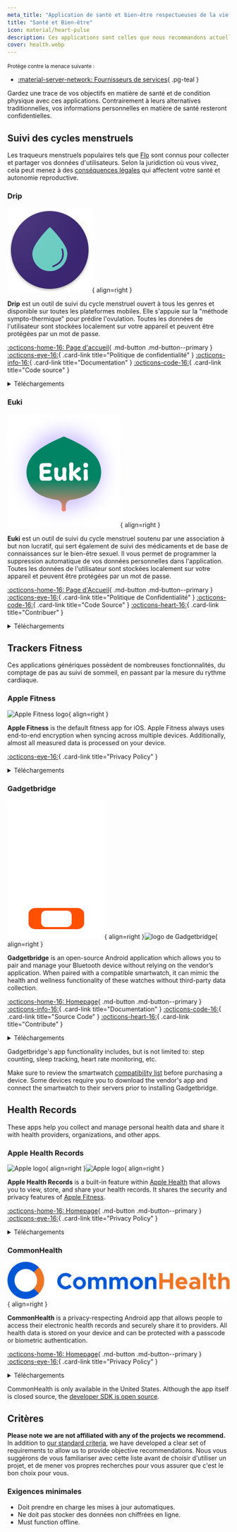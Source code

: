 ```yaml
---
meta_title: "Application de santé et bien-être respectueuses de la vie privée pour Android et iOS - Privacy Guides"
title: "Santé et Bien-être"
icon: material/heart-pulse
description: Ces applications sont celles que nous recommandons actuellement pour toutes les activités liées à la santé et à la forme physique sur votre téléphone.
cover: health.webp
---
```


<small>Protège contre la menace suivante :</small>

- [:material-server-network: Fournisseurs de services](basics/common-threats.md#privacy-from-service-providers){ .pg-teal }

Gardez une trace de vos objectifs en matière de santé et de condition physique avec ces applications. Contrairement à leurs alternatives traditionnelles, vos informations personnelles en matière de santé resteront confidentielles.

## Suivi des cycles menstruels

Les traqueurs menstruels populaires tels que [Flo](https://techcrunch.com/2021/01/13/flo-gets-ftc-slap-for-sharing-user-data-when-it-promised-privacy) sont connus pour collecter et partager vos données d'utilisateurs. Selon la juridiction où vous vivez, cela peut menez à des [conséquences légales](https://forbes.com/sites/abigaildubiniecki/2024/11/14/post-roe-your-period-app-data-could-be-used-against-you) qui affectent votre santé et autonomie reproductive.

### Drip

<div class="admonition recommendation" markdown>

![Logo Drip](assets/img/health-and-wellness/drip.png){ align=right }

**Drip** est un outil de suivi du cycle menstruel ouvert à tous les genres et disponible sur toutes les plateformes mobiles. Elle s'appuie sur la "méthode sympto-thermique" pour prédire l'ovulation. Toutes les données de l'utilisateur sont stockées localement sur votre appareil et peuvent être protégées par un mot de passe.

[:octicons-home-16: Page d'accueil](https://bloodyhealth.gitlab.io){ .md-button .md-button--primary }
[:octicons-eye-16:](https://bloodyhealth.gitlab.io/privacy-policy.html){ .card-link title="Politique de confidentialité" }
[:octicons-info-16:](https://bloodyhealth.gitlab.io/faq){ .card-link title="Documentation" }
[:octicons-code-16:](https://gitlab.com/bloodyhealth/drip){ .card-link title="Code source" }

<details class="downloads" markdown><summary>Téléchargements</summary>

- [:simple-googleplay: Play Store](https://play.google.com/store/apps/details?id=com.drip)
- [:simple-appstore: App Store](https://apps.apple.com/us/app/drip/id1584564949)
- [:simple-android: Android](https://bloodyhealth.gitlab.io)

</details>

</div>

### Euki

<div class="admonition recommendation" markdown>

![Logo de Euki](assets/img/health-and-wellness/euki.svg){ align=right }

**Euki** est un outil de suivi du cycle menstruel soutenu par une association à but non lucratif, qui sert également de suivi des médicaments et de base de connaissances sur le bien-être sexuel. Il vous permet de programmer la suppression automatique de vos données personnelles dans l'application. Toutes les données de l'utilisateur sont stockées localement sur votre appareil et peuvent être protégées par un mot de passe.

[:octicons-home-16: Page d'Accueil](https://eukiapp.org){ .md-button .md-button--primary }
[:octicons-eye-16:](https://eukiapp.org/privacy-policy){ .card-link title="Politique de Confidentialité" }
[:octicons-code-16:](https://github.com/Euki-Inc/Euki-Android){ .card-link title="Code Source" }
[:octicons-heart-16:](https://every.org/euki-app){ .card-link title="Contribuer" }

<details class="downloads" markdown><summary>Téléchargements</summary>

- [:simple-googleplay: Google Play](https://play.google.com/store/apps/details?id=com.kollectivemobile.euki)
- [:simple-appstore: App Store](https://apps.apple.com/app/euki/id1469213846)

</details>

</div>

## Trackers Fitness

Ces applications génériques possèdent de nombreuses fonctionnalités, du comptage de pas au suivi de sommeil, en passant par la mesure du rythme cardiaque.

### Apple Fitness

<div class="admonition recommendation" markdown>

![Apple Fitness logo](assets/img/health-and-wellness/apple-fitness.webp){ align=right }

**Apple Fitness** is the default fitness app for iOS. Apple Fitness always uses end-to-end encryption when syncing across multiple devices. Additionally, almost all measured data is processed on your device.

[:octicons-eye-16:](https://apple.com/legal/privacy/consumer-health-personal-data/en-ww){ .card-link title="Privacy Policy" }

<details class="downloads" markdown><summary>Téléchargements</summary>

- [:simple-appstore: App Store](https://apps.apple.com/app/id1208224953)

</details>

</div>

### Gadgetbridge

<div class="admonition recommendation" markdown>

![logo de Gadgetbridge](assets/img/health-and-wellness/gadgetbridge.svg#only-light){ align=right }![logo de Gadgetbridge](assets/img/health-and-wellness/gadgetbridge-dark.svg#only-dark){ align=right }

**Gadgetbridge** is an open-source Android application which allows you to pair and manage your Bluetooth device without relying on the vendor’s application. When paired with a compatible smartwatch, it can mimic the health and wellness functionality of these watches without third-party data collection.

[:octicons-home-16: Homepage](https://gadgetbridge.org){ .md-button .md-button--primary }
[:octicons-info-16:](https://gadgetbridge.org/basics){ .card-link title="Documentation" }
[:octicons-code-16:](https://codeberg.org/Freeyourgadget/Gadgetbridge){ .card-link title="Source Code" }
[:octicons-heart-16:](https://liberapay.com/Gadgetbridge/donate){ .card-link title="Contribute" }

<details class="downloads" markdown><summary>Téléchargements</summary>

- [:simple-fdroid: F-Droid](https://f-droid.org/packages/nodomain.freeyourgadget.gadgetbridge)

</details>

</div>

Gadgetbridge's app functionality includes, but is not limited to: step counting, sleep tracking, heart rate monitoring, etc.

Make sure to review the smartwatch [compatibility list](https://gadgetbridge.org/gadgets) before purchasing a device. Some devices require you to download the vendor's app and connect the smartwatch to their servers prior to installing Gadgetbridge.

## Health Records

These apps help you collect and manage personal health data and share it with health providers, organizations, and other apps.

### Apple Health Records

<div class="admonition recommendation" markdown>

![Apple logo](assets/img/health-and-wellness/apple-health.webp#only-light){ align=right }![Apple logo](assets/img/health-and-wellness/apple-health-dark.webp#only-dark){ align=right }

**Apple Health Records** is a built-in feature within [Apple Health](https://apple.com/health) that allows you to view, store, and share your health records. It shares the security and privacy features of [Apple Fitness](#apple-fitness).

[:octicons-home-16: Homepage](https://apple.com/health){ .md-button .md-button--primary }
[:octicons-eye-16:](https://apple.com/legal/privacy/consumer-health-personal-data/en-ww){ .card-link title="Privacy Policy" }

<details class="downloads" markdown><summary>Téléchargements</summary>

- [:simple-appstore: App Store](https://apps.apple.com/app/apple-health/id1242545199)

</details>

</div>

### CommonHealth

<div class="admonition recommendation" markdown>

![CommonHealth logo](assets/img/health-and-wellness/commonhealth.png){ align=right }

**CommonHealth** is a privacy-respecting Android app that allows people to access their electronic health records and securely share it to providers. All health data is stored on your device and can be protected with a passcode or biometric authentication.

[:octicons-home-16: Homepage](https://commonhealth.org){ .md-button .md-button--primary }
[:octicons-eye-16:](https://commonhealth.org/privacy){ .card-link title="Privacy Policy" }

<details class="downloads" markdown><summary>Téléchargements</summary>

- [:simple-googleplay: Google Play](https://play.google.com/store/apps/details?id=org.thecommonsproject.android.phr)

</details>

</div>

CommonHealth is only available in the United States. Although the app itself is closed source, the [developer SDK is open source](https://github.com/the-commons-project).

## Critères

**Please note we are not affiliated with any of the projects we recommend.** In addition to [our standard criteria](about/criteria.md), we have developed a clear set of requirements to allow us to provide objective recommendations. Nous vous suggérons de vous familiariser avec cette liste avant de choisir d'utiliser un projet, et de mener vos propres recherches pour vous assurer que c'est le bon choix pour vous.

### Exigences minimales

- Doit prendre en charge les mises à jour automatiques.
- Ne doit pas stocker des données non chiffrées en ligne.
- Must function offline.
